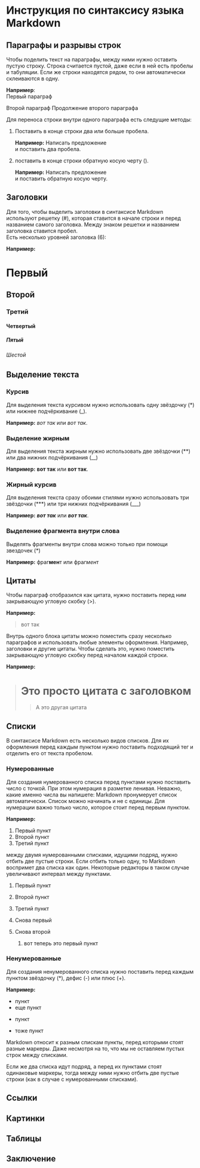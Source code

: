 # Инструкция по синтаксису языка Markdown

## Параграфы и разрывы строк

Чтобы поделить текст на параграфы, между ними нужно оставить пустую строку. Строка считается пустой, даже если в ней есть пробелы и табуляции. Если же строки находятся рядом, то они автоматически склеиваются в одну. 

**Например**:  
Первый параграф

Второй параграф
Продолжение второго параграфа

Для переноса строки внутри одного параграфа есть следущие методы:

1. Поставить в конце строки два или больше пробела.

   **Например:**
Написать предложение  
и поставить два пробела.

2. поставить в конце строки обратную косую черту (\).
 
   **Например:**
Написать предложение\
и поставить обратную косую черту.

## Заголовки

Для того, чтобы выделить заголовки в синтаксисе Markdown используют решетку (#), которая ставится в начале строки и перед названием самого заголовка. Между знаком решетки и названием заголовка ставится пробел.   
Есть несколько уровней заголовка (6): 

**Например:**
# Первый 
## Второй
### Третий
#### Четвертый
##### Пятый
###### Шестой

## Выделение текста

### Курсив 

Для выделения текста курсивом нужно использовать одну звёздочку (*) или нижнее подчёркивание (_).

**Например:** *вот так* или _вот так_. 

### Выделение жирным

Для выделения текста жирным нужно использовать две звёздочки (**) или два нижних подчёркивания (__)

**Например:** **вот так** или __вот так__. 

### Жирный курсив 

Для выделения текста сразу обоими стилями нужно использовать три звёздочки (***) или три нижних подчёркивания (___)

**Например:** ***вот так*** или ___вот так___. 

### Выделение фрагмента внутри слова 

Выделять фрагменты внутри слова можно только при помощи звездочек (*)

**Например:** фраг**мен**т или фра*гмен*т 

## Цитаты

Чтобы параграф отобразился как цитата, нужно поставить перед ним закрывающую угловую скобку (>).

**Например:** 

>вот так 

Внутрь одного блока цитаты можно поместить сразу несколько параграфов и использовать любые элементы оформления. Например, заголовки и другие цитаты. Чтобы сделать это, нужно поместить закрывающую угловую скобку перед началом каждой строки.

**Например:**

> # Это просто цитата c заголовком 
>> А это другая цитата

## Списки

В синтаксисе Markdown есть несколько видов списков. Для их оформления перед каждым пунктом нужно поставить подходящий тег и отделить его от текста пробелом.

### Нумерованные

Для создания нумерованного списка перед пунктами нужно поставить число с точкой. При этом нумерация в разметке ленивая. Неважно, какие именно числа вы напишете: Markdown пронумерует список автоматически. Список можно начинать и не с единицы. Для нумерации важно только число, которое стоит перед первым пунктом.

**Например:**

1. Первый пункт
2. Второй пункт
5. Третий пункт

между двумя нумерованными списками, идущими подряд, нужно отбить две пустые строки. Если отбить только одну, то Markdown воспримет два списка как один. Некоторые редакторы в таком случае увеличивают интервал между пунктами.

1. Первый пункт
2. Второй пункт
5. Третий пункт

1. Снова первый 
2. Снова второй 



   1. вот теперь это первый пункт 

### Ненумерованные

Для создания ненумерованного списка нужно поставить перед каждым пунктом звёздочку (*), дефис (-) или плюс (+). 

**Например:**

* пункт
* еще пункт
- пункт
+ тоже пункт

Markdown относит к разным спискам пункты, перед которыми стоят разные маркеры. Даже несмотря на то, что мы не оставляем пустых строк между списками.

Если же два списка идут подряд, а перед их пунктами стоят одинаковые маркеры, тогда между ними нужно отбить две пустые строки (как в случае с нумерованными списками).


## Ссылки

## Картинки

## Таблицы

## Заключение